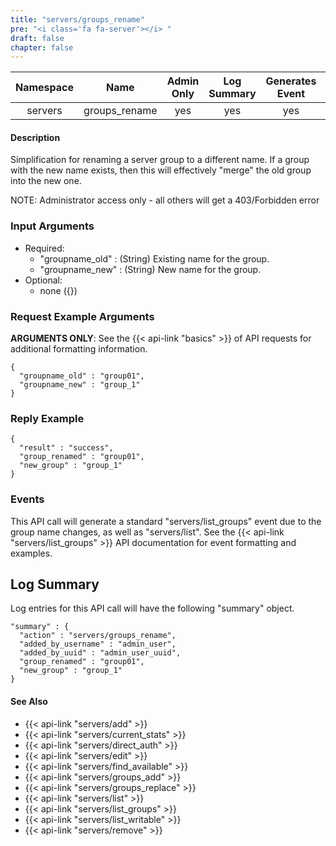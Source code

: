 ```yaml
---
title: "servers/groups_rename"
pre: "<i class='fa fa-server'></i> "
draft: false
chapter: false
---
```


| Namespace | Name | Admin Only | Log Summary | Generates Event | Version Added
|:----------------:|:--------:|:--------:|:--------:|:--------:|:---:|
| servers | groups_rename | yes | yes | yes | 1 |

#### Description
Simplification for renaming a server group to a different name. If a group with the new name exists, then this will effectively "merge" the old group into the new one.

NOTE: Administrator access only - all others will get a 403/Forbidden error

### Input Arguments
* Required:
   * "groupname_old" : (String) Existing name for the group.
   * "groupname_new" : (String) New name for the group.
* Optional:
   * none ({})


### Request Example Arguments
**ARGUMENTS ONLY**: See the {{< api-link "basics" >}} of API requests for additional formatting information.

```
{
  "groupname_old" : "group01",
  "groupname_new" : "group_1"
}
```

### Reply Example
```
{
  "result" : "success",
  "group_renamed" : "group01",
  "new_group" : "group_1"
}
```


### Events
This API call will generate a standard "servers/list_groups" event due to the group name changes,
as well as "servers/list".
See the {{< api-link "servers/list_groups" >}} API documentation for event formatting and examples.

## Log Summary
Log entries for this API call will have the following "summary" object. 

```
"summary" : {
  "action" : "servers/groups_rename",
  "added_by_username" : "admin_user",
  "added_by_uuid" : "admin_user_uuid",
  "group_renamed" : "group01",
  "new_group" : "group_1"
}
```

#### See Also
* {{< api-link "servers/add" >}}
* {{< api-link "servers/current_stats" >}}
* {{< api-link "servers/direct_auth" >}}
* {{< api-link "servers/edit" >}}
* {{< api-link "servers/find_available" >}}
* {{< api-link "servers/groups_add" >}}
* {{< api-link "servers/groups_replace" >}}
* {{< api-link "servers/list" >}}
* {{< api-link "servers/list_groups" >}}
* {{< api-link "servers/list_writable" >}}
* {{< api-link "servers/remove" >}}
